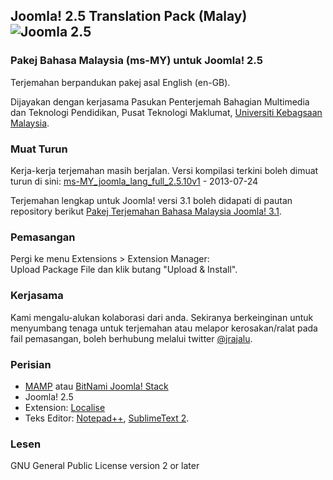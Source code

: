 ## Joomla! 2.5 Translation Pack (Malay) ![Joomla 2.5](http://extensions.joomla.org/images/jed/compat_25.png)
### Pakej Bahasa Malaysia (ms-MY) untuk Joomla! 2.5
Terjemahan berpandukan pakej asal English (en-GB).

Dijayakan dengan kerjasama Pasukan Penterjemah Bahagian Multimedia dan Teknologi Pendidikan, Pusat Teknologi Maklumat, [Universiti Kebagsaan Malaysia](http://www.ukm.my).

### Muat Turun
Kerja-kerja terjemahan masih berjalan. Versi kompilasi terkini boleh dimuat turun di sini:
[ms-MY_joomla_lang_full_2.5.10v1](https://github.com/multimediaukm/Joomla-2.5-Translation-Pack-Malay/releases) - 2013-07-24

Terjemahan lengkap untuk Joomla! versi 3.1 boleh didapati di pautan repository berikut [Pakej Terjemahan Bahasa Malaysia Joomla! 3.1](https://github.com/multimediaukm/Joomla-3.1-Translation-Pack-Malay).

### Pemasangan
Pergi ke menu Extensions > Extension Manager:<br/>
Upload Package File dan klik butang "Upload & Install".

### Kerjasama
Kami mengalu-alukan kolaborasi dari anda. Sekiranya berkeinginan untuk menyumbang tenaga untuk terjemahan atau melapor kerosakan/ralat pada fail pemasangan, boleh berhubung melalui twitter [@jrajalu](https://www.twitter.com/jrajalu).

### Perisian
* [MAMP](http://www.mamp.info/en/index.html) atau [BitNami Joomla! Stack](http://bitnami.com/stack/joomla)
* Joomla! 2.5
* Extension: [Localise](http://extensions.joomla.org/extensions/languages/language-edition/17755)
* Teks Editor: [Notepad++](http://notepad-plus-plus.org/), [SublimeText 2](http://www.sublimetext.com/).

### Lesen
GNU General Public License version 2 or later
